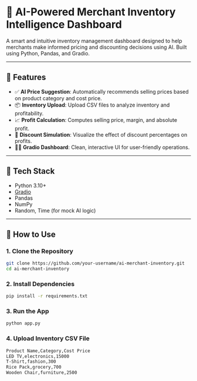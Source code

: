 # 🧠 AI-Powered Merchant Inventory Intelligence Dashboard

A smart and intuitive inventory management dashboard designed to help merchants make informed pricing and discounting decisions using AI. Built using Python, Pandas, and Gradio.

---

## 🚀 Features

- ✅ **AI Price Suggestion**: Automatically recommends selling prices based on product category and cost price.
- 📦 **Inventory Upload**: Upload CSV files to analyze inventory and profitability.
- 📈 **Profit Calculation**: Computes selling price, margin, and absolute profit.
- 🎯 **Discount Simulation**: Visualize the effect of discount percentages on profits.
- 🧑‍💻 **Gradio Dashboard**: Clean, interactive UI for user-friendly operations.

---

## 🧩 Tech Stack

- Python 3.10+
- [Gradio](https://gradio.app/)
- Pandas
- NumPy
- Random, Time (for mock AI logic)

---

## 📂 How to Use

### 1. Clone the Repository

```bash
git clone https://github.com/your-username/ai-merchant-inventory.git
cd ai-merchant-inventory
```
### 2. Install Dependencies
```bash
pip install -r requirements.txt
```
### 3. Run the App
```bash
python app.py
```
### 4. Upload Inventory CSV File
```bash
Product Name,Category,Cost Price
LED TV,electronics,15000
T-Shirt,fashion,300
Rice Pack,grocery,700
Wooden Chair,furniture,2500
```
